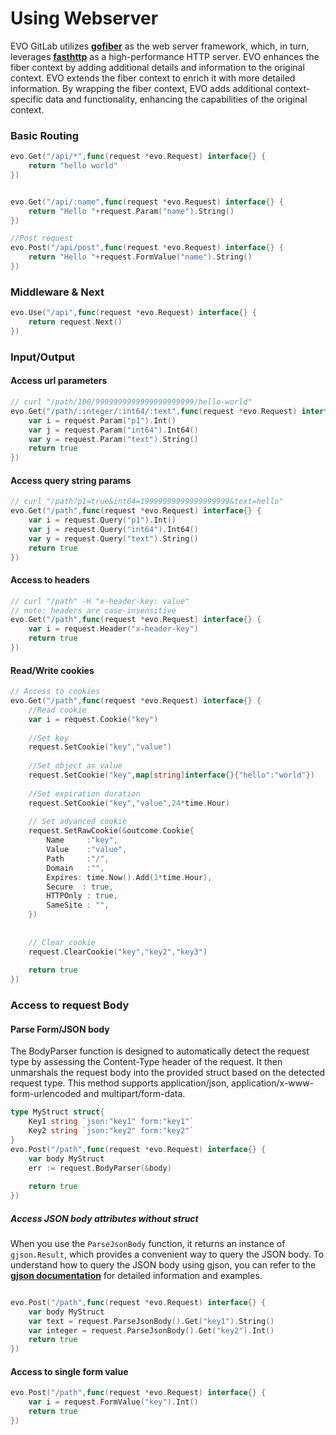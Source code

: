 # Using Webserver
EVO GitLab utilizes **[gofiber](https://github.com/gofiber/fiber)** as the web server framework, which, in turn, leverages **[fasthttp](https://github.com/valyala/fasthttp)** as a high-performance HTTP server. EVO enhances the fiber context by adding additional details and information to the original context. EVO extends the fiber context to enrich it with more detailed information. By wrapping the fiber context, EVO adds additional context-specific data and functionality, enhancing the capabilities of the original context.

### Basic Routing
```go
evo.Get("/api/*",func(request *evo.Request) interface{} {  
	return "hello world" 
})


evo.Get("/api/:name",func(request *evo.Request) interface{} {  
	return "Hello "+request.Param("name").String()
})

//Post request
evo.Post("/api/post",func(request *evo.Request) interface{} {
    return "Hello "+request.FormValue("name").String()
})


```

### Middleware & Next
```go
evo.Use("/api",func(request *evo.Request) interface{} {  
	return request.Next()
})
```

### Input/Output
#### Access url parameters
```go
// curl "/path/100/9999999999999999999999/hello-world"
evo.Get("/path/:integer/:int64/:text",func(request *evo.Request) interface{} {
    var i = request.Param("p1").Int()
    var j = request.Param("int64").Int64()
    var y = request.Param("text").String()
	return true
})

```
#### Access query string params
```go
// curl "/path?p1=true&int64=19999999999999999999&text=hello"
evo.Get("/path",func(request *evo.Request) interface{} {
    var i = request.Query("p1").Int()
    var j = request.Query("int64").Int64()
    var y = request.Query("text").String()
    return true
})

```
#### Access to headers
```go
// curl "/path" -H "x-header-key: value"
// note: headers are case-insensitive
evo.Get("/path",func(request *evo.Request) interface{} {
    var i = request.Header("x-header-key")
    return true
})
```
#### Read/Write cookies

```go
// Access to cookies
evo.Get("/path",func(request *evo.Request) interface{} {
	//Read cookie
    var i = request.Cookie("key")
	
	//Set key
    request.SetCookie("key","value")
	
	//Set object as value
	request.SetCookie("key",map[string]interface{}{"hello":"world"})
	
	//Set expiration duration
	request.SetCookie("key","value",24*time.Hour)
	
	// Set advanced cookie
    request.SetRawCookie(&outcome.Cookie{
        Name     :"key",
        Value    :"value",
        Path     :"/",
        Domain   :"",
        Expires: time.Now().Add(1*time.Hour),
        Secure  : true,
        HTTPOnly : true,
        SameSite : "",
    })
	
	
	// Clear cookie
	request.ClearCookie("key","key2","key3")
	
    return true
})

```


### Access to request Body
#### Parse Form/JSON body
The BodyParser function is designed to automatically detect the request type by assessing the Content-Type header of the request. It then unmarshals the request body into the provided struct based on the detected request type.
This method supports application/json, application/x-www-form-urlencoded and multipart/form-data.
```go
type MyStruct struct{
    Key1 string `json:"key1" form:"key1"`
    Key2 string `json:"key2" form:"key2"`
}
evo.Post("/path",func(request *evo.Request) interface{} {
    var body MyStruct
    err := request.BodyParser(&body)
	
    return true
})
```

##### Access JSON body attributes without struct
When you use the `ParseJsonBody` function, it returns an instance of `gjson.Result`, which provides a convenient way to query the JSON body. To understand how to query the JSON body using gjson, you can refer to the **[gjson documentation](https://github.com/tidwall/gjson)** for detailed information and examples.
```go

evo.Post("/path",func(request *evo.Request) interface{} {
    var body MyStruct
	var text = request.ParseJsonBody().Get("key1").String()
    var integer = request.ParseJsonBody().Get("key2").Int()
    return true
})
```


#### Access to single form value
```go
evo.Post("/path",func(request *evo.Request) interface{} {
    var i = request.FormValue("key").Int()
    return true
})
```

